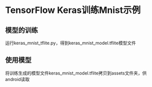 # TensorFlow Keras训练Mnist示例

## 模型的训练

运行keras_mnist_tflite.py，得到keras_mnist_model.tflite模型文件

## 使用模型

将训练生成的模型文件keras_mnist_model.tflite拷贝到assets文件夹，供android读取


